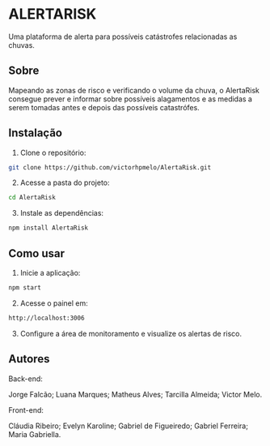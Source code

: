 # ALERTARISK

Uma plataforma de alerta para possíveis catástrofes relacionadas as chuvas.

## Sobre

Mapeando as zonas de risco e verificando o volume da chuva, o AlertaRisk consegue prever e informar sobre possíveis alagamentos e as medidas a serem tomadas antes e depois das possíveis catastrófes.

## Instalação

1. Clone o repositório:
```bash 
git clone https://github.com/victorhpmelo/AlertaRisk.git
```
2. Acesse a pasta do projeto:
```bash
cd AlertaRisk
```
3. Instale as dependências:
```bash
npm install AlertaRisk
```     
## Como usar

1. Inicie a aplicação:
```bash
npm start
```
2. Acesse o painel em: 
```bash
http://localhost:3006
```
3. Configure a área de monitoramento e visualize os alertas de risco.
 
## Autores

Back-end:

Jorge Falcão;
Luana Marques;
Matheus Alves;
Tarcilla Almeida;
Victor Melo.

Front-end:

Cláudia Ribeiro;
Evelyn Karoline;
Gabriel de Figueiredo;
Gabriel Ferreira;
Maria Gabriella.
